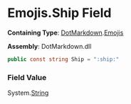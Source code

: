# Emojis\.Ship Field

**Containing Type**: [DotMarkdown](../../README.md)\.[Emojis](../README.md)

**Assembly**: DotMarkdown\.dll

```csharp
public const string Ship = ":ship:"
```

### Field Value

System\.[String](https://docs.microsoft.com/en-us/dotnet/api/system.string)